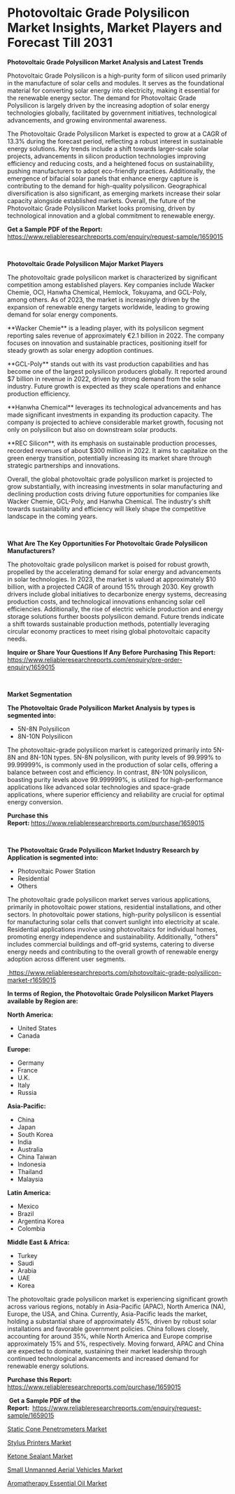 <p><h1>Photovoltaic Grade Polysilicon Market Insights, Market Players and Forecast Till 2031</h1></p><p><strong>Photovoltaic Grade Polysilicon Market Analysis and Latest Trends</strong></p>
<p><p>Photovoltaic Grade Polysilicon is a high-purity form of silicon used primarily in the manufacture of solar cells and modules. It serves as the foundational material for converting solar energy into electricity, making it essential for the renewable energy sector. The demand for Photovoltaic Grade Polysilicon is largely driven by the increasing adoption of solar energy technologies globally, facilitated by government initiatives, technological advancements, and growing environmental awareness.</p><p>The Photovoltaic Grade Polysilicon Market is expected to grow at a CAGR of 13.3% during the forecast period, reflecting a robust interest in sustainable energy solutions. Key trends include a shift towards larger-scale solar projects, advancements in silicon production technologies improving efficiency and reducing costs, and a heightened focus on sustainability, pushing manufacturers to adopt eco-friendly practices. Additionally, the emergence of bifacial solar panels that enhance energy capture is contributing to the demand for high-quality polysilicon. Geographical diversification is also significant, as emerging markets increase their solar capacity alongside established markets. Overall, the future of the Photovoltaic Grade Polysilicon Market looks promising, driven by technological innovation and a global commitment to renewable energy.</p></p>
<p><strong>Get a Sample PDF of the Report:&nbsp;</strong> <a href="https://www.reliableresearchreports.com/enquiry/request-sample/1659015?utm_campaign=16&utm_medium=2&utm_source=Github&utm_content=ia&utm_term=16122024&utm_id=photovoltaic-grade-polysilicon">https://www.reliableresearchreports.com/enquiry/request-sample/1659015</a></p>
<p>&nbsp;</p>
<p><strong>Photovoltaic Grade Polysilicon Major Market Players</strong></p>
<p><p>The photovoltaic grade polysilicon market is characterized by significant competition among established players. Key companies include Wacker Chemie, OCI, Hanwha Chemical, Hemlock, Tokuyama, and GCL-Poly, among others. As of 2023, the market is increasingly driven by the expansion of renewable energy targets worldwide, leading to growing demand for solar energy components.</p><p>**Wacker Chemie** is a leading player, with its polysilicon segment reporting sales revenue of approximately €2.1 billion in 2022. The company focuses on innovation and sustainable practices, positioning itself for steady growth as solar energy adoption continues.</p><p>**GCL-Poly** stands out with its vast production capabilities and has become one of the largest polysilicon producers globally. It reported around $7 billion in revenue in 2022, driven by strong demand from the solar industry. Future growth is expected as they scale operations and enhance production efficiency.</p><p>**Hanwha Chemical** leverages its technological advancements and has made significant investments in expanding its production capacity. The company is projected to achieve considerable market growth, focusing not only on polysilicon but also on downstream solar products.</p><p>**REC Silicon**, with its emphasis on sustainable production processes, recorded revenues of about $300 million in 2022. It aims to capitalize on the green energy transition, potentially increasing its market share through strategic partnerships and innovations.</p><p>Overall, the global photovoltaic grade polysilicon market is projected to grow substantially, with increasing investments in solar manufacturing and declining production costs driving future opportunities for companies like Wacker Chemie, GCL-Poly, and Hanwha Chemical. The industry's shift towards sustainability and efficiency will likely shape the competitive landscape in the coming years.</p></p>
<p>&nbsp;</p>
<p><strong>What Are The Key Opportunities For Photovoltaic Grade Polysilicon Manufacturers?</strong></p>
<p><p>The photovoltaic grade polysilicon market is poised for robust growth, propelled by the accelerating demand for solar energy and advancements in solar technologies. In 2023, the market is valued at approximately $10 billion, with a projected CAGR of around 15% through 2030. Key growth drivers include global initiatives to decarbonize energy systems, decreasing production costs, and technological innovations enhancing solar cell efficiencies. Additionally, the rise of electric vehicle production and energy storage solutions further boosts polysilicon demand. Future trends indicate a shift towards sustainable production methods, potentially leveraging circular economy practices to meet rising global photovoltaic capacity needs.</p></p>
<p><strong>Inquire or Share Your Questions If Any Before Purchasing This Report:</strong> <a href="https://www.reliableresearchreports.com/enquiry/pre-order-enquiry/1659015?utm_campaign=16&utm_medium=2&utm_source=Github&utm_content=ia&utm_term=16122024&utm_id=photovoltaic-grade-polysilicon">https://www.reliableresearchreports.com/enquiry/pre-order-enquiry/1659015</a></p>
<p>&nbsp;</p>
<p><strong>Market Segmentation</strong></p>
<p><strong>The Photovoltaic Grade Polysilicon Market Analysis by types is segmented into:</strong></p>
<p><ul><li>5N-8N Polysilicon</li><li>8N-10N Polysilicon</li></ul></p>
<p><p>The photovoltaic-grade polysilicon market is categorized primarily into 5N-8N and 8N-10N types. 5N-8N polysilicon, with purity levels of 99.999% to 99.99999%, is commonly used in the production of solar cells, offering a balance between cost and efficiency. In contrast, 8N-10N polysilicon, boasting purity levels above 99.999999%, is utilized for high-performance applications like advanced solar technologies and space-grade applications, where superior efficiency and reliability are crucial for optimal energy conversion.</p></p>
<p><strong>Purchase this Report:&nbsp;</strong><a href="https://www.reliableresearchreports.com/purchase/1659015?utm_campaign=16&utm_medium=2&utm_source=Github&utm_content=ia&utm_term=16122024&utm_id=photovoltaic-grade-polysilicon">https://www.reliableresearchreports.com/purchase/1659015</a></p>
<p>&nbsp;</p>
<p><strong>The Photovoltaic Grade Polysilicon Market Industry Research by Application is segmented into:</strong></p>
<p><ul><li>Photovoltaic Power Station</li><li>Residential</li><li>Others</li></ul></p>
<p><p>The photovoltaic grade polysilicon market serves various applications, primarily in photovoltaic power stations, residential installations, and other sectors. In photovoltaic power stations, high-purity polysilicon is essential for manufacturing solar cells that convert sunlight into electricity at scale. Residential applications involve using photovoltaics for individual homes, promoting energy independence and sustainability. Additionally, "others" includes commercial buildings and off-grid systems, catering to diverse energy needs and contributing to the overall growth of renewable energy adoption across different user segments.</p></p>
<p><a href="https://www.reliableresearchreports.com/photovoltaic-grade-polysilicon-market-r1659015?utm_campaign=16&utm_medium=2&utm_source=Github&utm_content=ia&utm_term=16122024&utm_id=photovoltaic-grade-polysilicon">&nbsp;https://www.reliableresearchreports.com/photovoltaic-grade-polysilicon-market-r1659015</a></p>
<p><strong>In terms of Region, the Photovoltaic Grade Polysilicon Market Players available by Region are:</strong></p>
<p>
    <p> <strong> North America: </strong>
        <ul>
            <li>United States</li>
            <li>Canada</li>
        </ul>
        </p> 
    <p> <strong> Europe: </strong>
        <ul>
            <li>Germany</li>
            <li>France</li>
            <li>U.K.</li>
            <li>Italy</li>
            <li>Russia</li>
        </ul>
        </p> 
    <p> <strong> Asia-Pacific: </strong>
        <ul>
            <li>China</li>
            <li>Japan</li>
            <li>South Korea</li>
            <li>India</li>
            <li>Australia</li>
            <li>China Taiwan</li>
            <li>Indonesia</li>
            <li>Thailand</li>
            <li>Malaysia</li>
        </ul>
        </p> 
    <p> <strong> Latin America: </strong>
        <ul>
            <li>Mexico</li>
            <li>Brazil</li>
            <li>Argentina Korea</li>
            <li>Colombia</li>
        </ul>
        </p> 
    <p> <strong> Middle East & Africa: </strong>
        <ul>
            <li>Turkey</li>
            <li>Saudi</li>
            <li>Arabia</li>
            <li>UAE</li>
            <li>Korea</li>
        </ul>
    </p>
    </p>
<p><p>The photovoltaic grade polysilicon market is experiencing significant growth across various regions, notably in Asia-Pacific (APAC), North America (NA), Europe, the USA, and China. Currently, Asia-Pacific leads the market, holding a substantial share of approximately 45%, driven by robust solar installations and favorable government policies. China follows closely, accounting for around 35%, while North America and Europe comprise approximately 15% and 5%, respectively. Moving forward, APAC and China are expected to dominate, sustaining their market leadership through continued technological advancements and increased demand for renewable energy solutions.</p></p>
<p><strong>Purchase this Report: </strong><a href="https://www.reliableresearchreports.com/purchase/1659015?utm_campaign=16&utm_medium=2&utm_source=Github&utm_content=ia&utm_term=16122024&utm_id=photovoltaic-grade-polysilicon">https://www.reliableresearchreports.com/purchase/1659015</a></p>
<p>&nbsp;<strong>Get a Sample PDF of the Report:&nbsp;&nbsp;</strong><a href="https://www.reliableresearchreports.com/enquiry/request-sample/1659015?utm_campaign=16&utm_medium=2&utm_source=Github&utm_content=ia&utm_term=16122024&utm_id=photovoltaic-grade-polysilicon">https://www.reliableresearchreports.com/enquiry/request-sample/1659015</a></p>
<p><strong></strong></p>
<p><p><a href="https://www.linkedin.com/pulse/valuation-production-cost-growth-factors-static-cone-lauae?utm_campaign=16&utm_medium=2&utm_source=Github&utm_content=ia&utm_term=16122024&utm_id=photovoltaic-grade-polysilicon">Static Cone Penetrometers Market</a></p><p><a href="https://www.linkedin.com/pulse/stylus-printers-market-sizeshare-recent-development-sales-pricesforecasted-27tqe?utm_campaign=16&utm_medium=2&utm_source=Github&utm_content=ia&utm_term=16122024&utm_id=photovoltaic-grade-polysilicon">Stylus Printers Market</a></p><p><a href="https://github.com/JosephineMcguire65/Market-Research-Report-List-1/blob/main/ketone-sealant-market.md?utm_campaign=16&utm_medium=2&utm_source=Github&utm_content=ia&utm_term=16122024&utm_id=photovoltaic-grade-polysilicon">Ketone Sealant Market</a></p><p><a href="https://www.linkedin.com/pulse/investment-opportunities-small-unmanned-aerial-vehicles-sector-mkufe?utm_campaign=16&utm_medium=2&utm_source=Github&utm_content=ia&utm_term=16122024&utm_id=photovoltaic-grade-polysilicon">Small Unmanned Aerial Vehicles Market</a></p><p><a href="https://github.com/YashRP12/Market-Research-Report-List-6/blob/main/aromatherapy-essential-oil-market.md?utm_campaign=16&utm_medium=2&utm_source=Github&utm_content=ia&utm_term=16122024&utm_id=photovoltaic-grade-polysilicon">Aromatherapy Essential Oil Market</a></p></p>